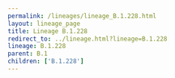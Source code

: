 ```yaml
---
permalink: /lineages/lineage_B.1.228.html
layout: lineage_page
title: Lineage B.1.228
redirect_to: ../lineage.html?lineage=B.1.228
lineage: B.1.228
parent: B.1
children: ['B.1.228']
---
```

